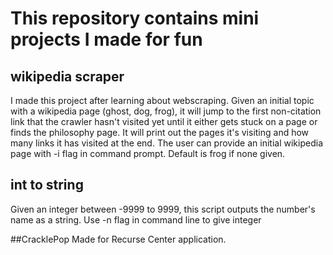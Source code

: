 # This repository contains mini projects I made for fun
## wikipedia scraper
I made this project after learning about webscraping. Given an initial topic with a wikipedia page (ghost, dog, frog), it will jump to the first non-citation link that the crawler hasn't visited yet until it either gets stuck on a page or finds the philosophy page. It will print out the pages it's visiting and how many links it has visited at the end.
The user can provide an initial wikipedia page with -i flag in command prompt. Default is frog if none given.

## int to string
Given an integer between -9999 to 9999, this script outputs the number's name as a string. Use -n flag in command line to give integer

##CracklePop
Made for Recurse Center application.
